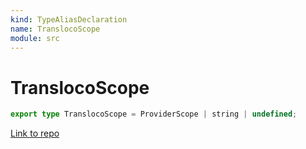 ```yaml
---
kind: TypeAliasDeclaration
name: TranslocoScope
module: src
---
```


# TranslocoScope

```ts
export type TranslocoScope = ProviderScope | string | undefined;
```

[Link to repo](https://github.com/ngneat/transloco/blob/master/projects/ngneat/transloco/src/lib/types.ts#L32-L32)
